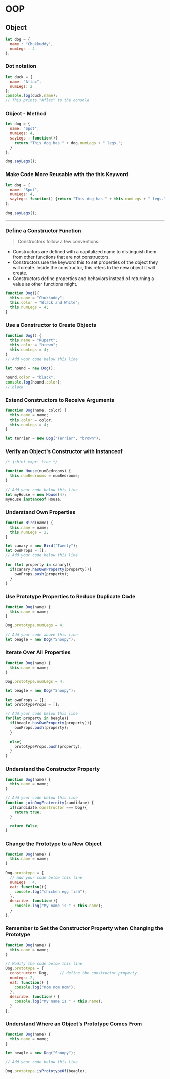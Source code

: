 # OOP
## Object
```javascript
let dog = {
  name : "Chukkuddy",
  numLegs : 4
};
```

### Dot notation
```javascript
let duck = {
  name: "Aflac",
  numLegs: 2
};
console.log(duck.name);
// This prints "Aflac" to the console
```

### Object - Method
```javascript
let dog = {
  name: "Spot",
  numLegs: 4,
  sayLegs : function(){
    return "This dog has " + dog.numLegs + " legs.";
  }
};

dog.sayLegs();
```

### Make Code More Reusable with the this Keyword
```javascript
let dog = {
  name: "Spot",
  numLegs: 4,
  sayLegs: function() {return "This dog has " + this.numLegs + " legs.";}
};

dog.sayLegs();
```

<hr>

### Define a Constructor Function

> Constructors follow a few conventions:

* Constructors are defined with a capitalized name to distinguish them from other functions that are not constructors.
* Constructors use the keyword this to set properties of the object they will create. Inside the constructor, this refers to the new object it will create.
* Constructors define properties and behaviors instead of returning a value as other functions might.

```javascript
function Dog(){
  this.name = "Chukkuddy";
  this.color = "Black and White";
  this.numLegs = 4;
}
```


### Use a Constructor to Create Objects
```javascript
function Dog() {
  this.name = "Rupert";
  this.color = "brown";
  this.numLegs = 4;
}
// Add your code below this line

let hound = new Dog();
```

```javascript
hound.color = "black";
console.log(hound.color);
// black
```


### Extend Constructors to Receive Arguments

```javascript
function Dog(name, color) {
  this.name = name;
  this.color = color;
  this.numLegs = 4;
}

let terrier = new Dog("Terrier", "brown");
```


### Verify an Object's Constructor with instanceof
```javascript
/* jshint expr: true */

function House(numBedrooms) {
  this.numBedrooms = numBedrooms;
}

// Add your code below this line
let myHouse = new House(4);
myHouse instanceof House;
```


### Understand Own Properties
```javascript
function Bird(name) {
  this.name = name;
  this.numLegs = 2;
}

let canary = new Bird("Tweety");
let ownProps = [];
// Add your code below this line

for (let property in canary){
  if(canary.hasOwnProperty(property)){
    ownProps.push(property);
  }
}
```


### Use Prototype Properties to Reduce Duplicate Code

```javascript
function Dog(name) {
  this.name = name;
}

Dog.prototype.numLegs = 4;

// Add your code above this line
let beagle = new Dog("Snoopy");
```


### Iterate Over All Properties

```javascript
function Dog(name) {
  this.name = name;
}

Dog.prototype.numLegs = 4;

let beagle = new Dog("Snoopy");

let ownProps = [];
let prototypeProps = [];

// Add your code below this line 
for(let property in beagle){
  if(beagle.hasOwnProperty(property)){
    ownProps.push(property);
  }

  else{
    prototypeProps.push(property);
  }
}
```


### Understand the Constructor Property
```javascript
function Dog(name) {
  this.name = name;
}

// Add your code below this line
function joinDogFraternity(candidate) {
  if(candidate.constructor === Dog){
    return true;
  }

  return false;
}
```


### Change the Prototype to a New Object

``` javascript
function Dog(name) {
  this.name = name; 
}

Dog.prototype = {
  // Add your code below this line
  numLegs : 4,
  eat: function(){
    console.log("chicken egg fish");
  },
  describe: function(){
    console.log("My name is " + this.name);
  }
};
```



### Remember to Set the Constructor Property when Changing the Prototype
```javascript
function Dog(name) {
  this.name = name; 
}

// Modify the code below this line
Dog.prototype = {
  constructor: Dog,     // define the constructor property
  numLegs: 2, 
  eat: function() {
    console.log("nom nom nom"); 
  }, 
  describe: function() {
    console.log("My name is " + this.name); 
  }
};
```



###  Understand Where an Object’s Prototype Comes From
```javascript
function Dog(name) {
  this.name = name;
}

let beagle = new Dog("Snoopy");

// Add your code below this line

Dog.prototype.isPrototypeOf(beagle);
```